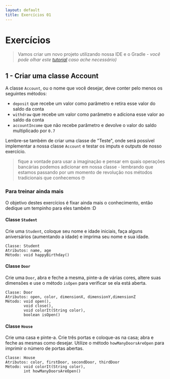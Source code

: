 ```yaml
---
layout: default
title: Exercícios 01
---
```


# Exercícios

> Vamos criar um novo projeto utilizando nossa IDE e o Gradle - *você pode olhar este [tutorial](https://www.jetbrains.com/help/idea/getting-started-with-gradle.html#test_gradle) caso ache necessário)*

## 1 - Criar uma classe Account

A classe `Account`, ou o nome que você desejar, deve conter pelo menos os seguintes métodos:

* `deposit` que recebe um valor como parâmetro e retira esse valor do saldo da conta
* `withdraw` que recebe um valor como parâmetro e adiciona esse valor ao saldo da conta
* `accountIncome` que não recebe parâmetro e devolve o valor do saldo multiplicado por `0.7`

Lembre-se também de criar uma classe de "Teste", onde será possível implementar a nossa classe `Account` e testar os imputs e outputs de nosso exercício.

> fique a vontade para usar a imaginação e pensar em quais operações bancárias podemos adicionar em nossa classe - lembrando que estamos passando por um momento de revolução nos métodos tradicionais que conhecemos 🤓

### Para treinar ainda mais 

O objetivo destes exercícios é fixar ainda mais o conhecimento, então dedique um tempinho para eles também :D

#### Classe `Student`

Crie uma `Student`, coloque seu nome e idade iniciais, faça alguns aniversários (aumentando a idade) e imprima seu nome e sua idade.

```
Classe: Student
Atributos: name, age
Método: void happyBirthday()       
```

#### Classe `Door`

Crie uma `Door`, abra e feche a mesma, pinte-a de várias cores, altere suas dimensões e use o método `isOpen` para verificar se ela está aberta.

```
Classe: Door
Atributos: open, color, dimensionX, dimensionY,dimensionZ
Método: void open(),       
        void close(),
        void colorIt(String color),
        boolean isOpen()

```

#### Classe `House`

Crie uma casa e pinte-a. Crie três portas e coloque-as na casa; abra e feche as mesmas como desejar. 
Utilize o método `howManyDoorsAreOpen` para imprimir o número de portas abertas.

```
Classe: House
Atributos: color, firstDoor, secondDoor, thirdDoor
Método: void colorIt(String color), 
        int howManyDoorsAreOpen()
```

